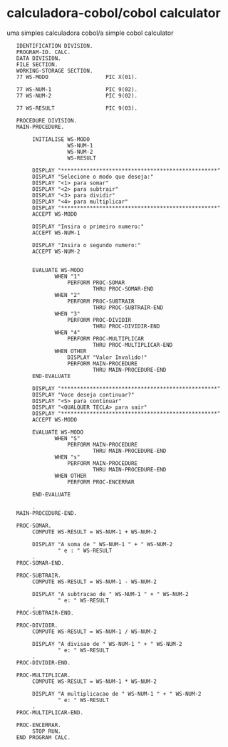 # calculadora-cobol/cobol calculator
uma simples calculadora cobol/a simple cobol calculator

       IDENTIFICATION DIVISION.
       PROGRAM-ID. CALC.
       DATA DIVISION.
       FILE SECTION.
       WORKING-STORAGE SECTION.
       77 WS-MODO                  PIC X(01).

       77 WS-NUM-1                 PIC 9(02).
       77 WS-NUM-2                 PIC 9(02).

       77 WS-RESULT                PIC 9(03).

       PROCEDURE DIVISION.
       MAIN-PROCEDURE.

            INITIALISE WS-MODO
                       WS-NUM-1
                       WS-NUM-2
                       WS-RESULT

            DISPLAY "*************************************************"
            DISPLAY "Selecione o modo que deseja:"
            DISPLAY "<1> para somar"
            DISPLAY "<2> para subtrair"
            DISPLAY "<3> para dividir"
            DISPLAY "<4> para multiplicar"
            DISPLAY "*************************************************"
            ACCEPT WS-MODO

            DISPLAY "Insira o primeiro numero:"
            ACCEPT WS-NUM-1

            DISPLAY "Insira o segundo numero:"
            ACCEPT WS-NUM-2


            EVALUATE WS-MODO
                   WHEN "1"
                       PERFORM PROC-SOMAR
                               THRU PROC-SOMAR-END
                   WHEN "2"
                       PERFORM PROC-SUBTRAIR
                               THRU PROC-SUBTRAIR-END
                   WHEN "3"
                       PERFORM PROC-DIVIDIR
                               THRU PROC-DIVIDIR-END
                   WHEN "4"
                       PERFORM PROC-MULTIPLICAR
                               THRU PROC-MULTIPLICAR-END
                   WHEN OTHER
                       DISPLAY "Valor Invalido!"
                       PERFORM MAIN-PROCEDURE
                               THRU MAIN-PROCEDURE-END
            END-EVALUATE

            DISPLAY "*************************************************"
            DISPLAY "Voce deseja continuar?"
            DISPLAY "<S> para continuar"
            DISPLAY "<QUALQUER TECLA> para sair"
            DISPLAY "*************************************************"
            ACCEPT WS-MODO

            EVALUATE WS-MODO
                   WHEN "S"
                       PERFORM MAIN-PROCEDURE
                               THRU MAIN-PROCEDURE-END
                   WHEN "s"
                       PERFORM MAIN-PROCEDURE
                               THRU MAIN-PROCEDURE-END
                   WHEN OTHER
                       PERFORM PROC-ENCERRAR

            END-EVALUATE

            .
       MAIN-PROCEDURE-END.

       PROC-SOMAR.
            COMPUTE WS-RESULT = WS-NUM-1 + WS-NUM-2

            DISPLAY "A soma de " WS-NUM-1 " + " WS-NUM-2
                    " e : " WS-RESULT
            .
       PROC-SOMAR-END.

       PROC-SUBTRAIR.
            COMPUTE WS-RESULT = WS-NUM-1 - WS-NUM-2

            DISPLAY "A subtracao de " WS-NUM-1 " + " WS-NUM-2
                    " e: " WS-RESULT
            .
       PROC-SUBTRAIR-END.

       PROC-DIVIDIR.
            COMPUTE WS-RESULT = WS-NUM-1 / WS-NUM-2

            DISPLAY "A divisao de " WS-NUM-1 " + " WS-NUM-2
                    " e: " WS-RESULT
            .
       PROC-DIVIDIR-END.

       PROC-MULTIPLICAR.
            COMPUTE WS-RESULT = WS-NUM-1 * WS-NUM-2

            DISPLAY "A multiplicacao de " WS-NUM-1 " + " WS-NUM-2
                    " e: " WS-RESULT
            .
       PROC-MULTIPLICAR-END.

       PROC-ENCERRAR.
            STOP RUN.
       END PROGRAM CALC.
